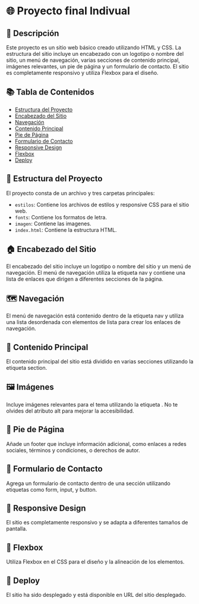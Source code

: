 # 🌐 Proyecto final Indivual
## 📜 Descripción

Este proyecto es un sitio web básico creado utilizando HTML y CSS. La estructura del sitio incluye un encabezado con un logotipo o nombre del sitio, un menú de navegación, varias secciones de contenido principal, imágenes relevantes, un pie de página y un formulario de contacto. El sitio es completamente responsivo y utiliza Flexbox para el diseño.

## 📚 Tabla de Contenidos

- [Estructura del Proyecto](#estructura-del-proyecto)
- [Encabezado del Sitio](#encabezado-del-sitio)
- [Navegación](#navegación)
- [Contenido Principal](#contenido-principal)
- [Pie de Página](#pie-de-página)
- [Formulario de Contacto](#formulario-de-contacto)
- [Responsive Design](#responsive-design)
- [Flexbox](#flexbox)
- [Deploy](#deploy)

## 📁 Estructura del Proyecto

El proyecto consta de un archivo y tres carpetas principales:

- `estilos`: Contiene los archivos de estilos y responsive CSS para el sitio web.
- `fonts`: Contiene los formatos de letra.
- `imagen`: Contiene las imagenes.
- `index.html`: Contiene la estructura HTML.

## 🏠 Encabezado del Sitio

El encabezado del sitio incluye un logotipo o nombre del sitio y un menú de navegación. El menú de navegación utiliza la etiqueta nav y contiene una lista de enlaces que dirigen a diferentes secciones de la página.

## 🗺️ Navegación

El menú de navegación está contenido dentro de la etiqueta nav y utiliza una lista desordenada con elementos de lista para crear los enlaces de navegación.

## 📄 Contenido Principal

El contenido principal del sitio está dividido en varias secciones utilizando la etiqueta section.

## 🖼️ Imágenes

Incluye imágenes relevantes para el tema utilizando la etiqueta <img>. No te olvides del atributo alt para mejorar la accesibilidad.

## 📄 Pie de Página

Añade un footer que incluye información adicional, como enlaces a redes sociales, términos y condiciones, o derechos de autor.

## 📧 Formulario de Contacto

Agrega un formulario de contacto dentro de una sección utilizando etiquetas como form, input, y button.

## 📱 Responsive Design

El sitio es completamente responsivo y se adapta a diferentes tamaños de pantalla.

## 🎨 Flexbox

Utiliza Flexbox en el CSS para el diseño y la alineación de los elementos.

## 🚀 Deploy

El sitio ha sido desplegado y está disponible en URL del sitio desplegado.
